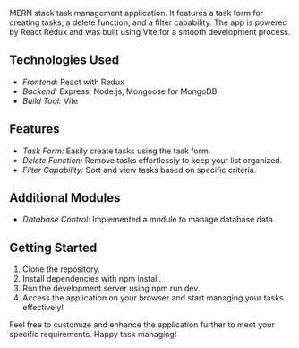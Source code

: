 MERN stack task management application. It features a task form for creating tasks, a delete function, and a filter capability. The app is powered by React Redux and was built using Vite for a smooth development process.

## Technologies Used
- *Frontend:* React with Redux
- *Backend:* Express, Node.js, Mongoose for MongoDB
- *Build Tool:* Vite

## Features
- *Task Form:* Easily create tasks using the task form.
- *Delete Function:* Remove tasks effortlessly to keep your list organized.
- *Filter Capability:* Sort and view tasks based on specific criteria.

## Additional Modules
- *Database Control:* Implemented a module to manage database data.

## Getting Started
1. Clone the repository.
2. Install dependencies with npm install.
3. Run the development server using npm run dev.
4. Access the application on your browser and start managing your tasks effectively!

Feel free to customize and enhance the application further to meet your specific requirements. Happy task managing!